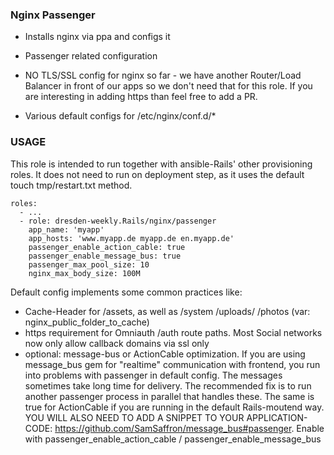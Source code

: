 ### Nginx Passenger

* Installs nginx via ppa and configs it
* Passenger related configuration

* NO TLS/SSL config for nginx so far - we have another Router/Load Balancer in
  front of our apps so we don't need that for this role. If you are interesting
  in adding https than feel free to add a PR.
* Various default configs for /etc/nginx/conf.d/*


### USAGE

This role is intended to run together with ansible-Rails' other provisioning roles. It does not need to run on deployment step, as it uses the default touch tmp/restart.txt method.

```
roles:
  - ...
  - role: dresden-weekly.Rails/nginx/passenger
    app_name: 'myapp'
    app_hosts: 'www.myapp.de myapp.de en.myapp.de'
    passenger_enable_action_cable: true
    passenger_enable_message_bus: true
    passenger_max_pool_size: 10
    nginx_max_body_size: 100M

```

Default config implements some common practices like:

* Cache-Header for /assets, as well as /system /uploads/ /photos (var: nginx_public_folder_to_cache)
* https requirement for Omniauth /auth route paths. Most Social networks now only allow callback domains via ssl only
* optional: message-bus or ActionCable optimization. If you are using message_bus gem for "realtime" communication with frontend, you run into problems with passenger in default config. The messages sometimes take long time for delivery. The recommended fix is to run another passenger process in parallel that handles these. The same is true for ActionCable if you are running in the default Rails-moutend way.
  YOU WILL ALSO NEED TO ADD A SNIPPET TO YOUR APPLICATION-CODE:  https://github.com/SamSaffron/message_bus#passenger. Enable with passenger_enable_action_cable / passenger_enable_message_bus






